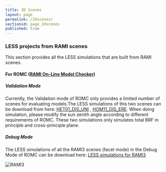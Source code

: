 ```yaml
---
title: 3D Scenes
layout: page
permalink: /3dscenes/
sectionid: page_3dscenes
published: true
---
```


### LESS projects from RAMI scenes
This section provides all the LESS simulations that are built from RAMI scenes.
#### For ROMC ([RAMI On-Line Model Checker](http://romc.jrc.ec.europa.eu/WWW/PAGES/ROMC_Model/ROMC_Model_Menu.php))
##### Validation Mode
  Currently, the Validation mode of ROMC only provides a limited number of scenes for evaluating models.The LESS simulations of this two scenes can be download from here: [HET01_DIS_UNI](https://github.com/jianboqi/lessrt/releases/download/1.0/HET01_DIS_UNI.zip)  , [HOM11_DIS_ERE](https://github.com/jianboqi/lessrt/releases/download/1.0/HOM11_DIS_ERE.zip). 
  When doing simulation, please modify the sun zenith angle according to different requirements of ROMC. These two simulations only simulates total BRF in principle and cross-principle plane.
##### Debug Mode
The LESS simulations of all the RAMI3 scenes (facet mode) in the Debug Mode of ROMC can be download here: [LESS simulations for RAMI3](https://github.com/jianboqi/lessrt/releases/download/1.0/ForRAMI3DebugModeSimulatons.zip)

![RAMI3](https://raw.githubusercontent.com/jianboqi/jianboqi.github.io/master/img/rami3.jpg)
 
